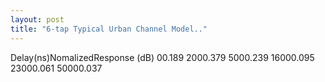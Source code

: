 ```yaml
---
layout: post
title: "6-tap Typical Urban Channel Model.."
---
```


  Delay(ns)NomalizedResponse (dB)  00.189  2000.379  5000.239  16000.095  23000.061  50000.037 

